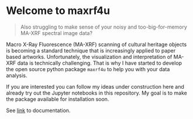# Welcome to maxrf4u
> Also struggling to make sense of your noisy and too-big-for-memory MA-XRF spectral image data? 


Macro X-Ray Fluorescence (MA-XRF) scanning of cultural heritage objects is becoming a standard technique that is increasingly applied to paper based artworks. Unfortunately, the visualization and interpretation of MA-XRF data is technically challenging. That is why I have started to develop the open source python package `maxrf4u` to help you with your data analysis. 

If you are interested you can follow my ideas under construction here and already try out the Jupyter notebooks in this repository. My goal is to make the package available for installation soon. 

See [link](https://fligt.github.io/maxrf4u/) to documentation. 

